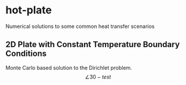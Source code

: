 

# hot-plate
Numerical solutions to some common heat transfer scenarios

## 2D Plate with Constant Temperature Boundary Conditions
Monte Carlo based solution to the Dirichlet problem.
$$
\angle30 - test
$$